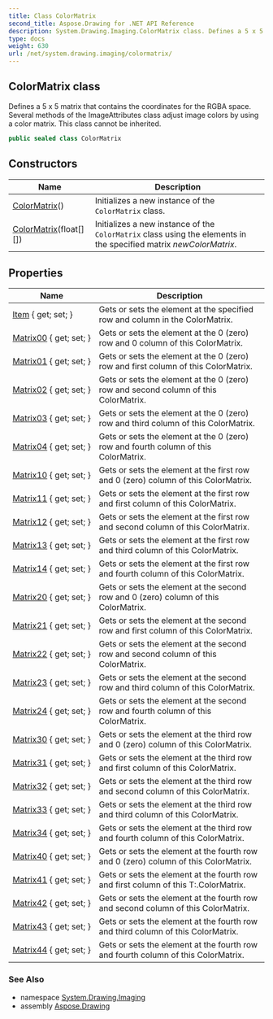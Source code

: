 ```yaml
---
title: Class ColorMatrix
second_title: Aspose.Drawing for .NET API Reference
description: System.Drawing.Imaging.ColorMatrix class. Defines a 5 x 5 matrix that contains the coordinates for the RGBA space. Several methods of the ImageAttributes class adjust image colors by using a color matrix. This class cannot be inherited
type: docs
weight: 630
url: /net/system.drawing.imaging/colormatrix/
---
```

## ColorMatrix class

Defines a 5 x 5 matrix that contains the coordinates for the RGBA space. Several methods of the ImageAttributes class adjust image colors by using a color matrix. This class cannot be inherited.

```csharp
public sealed class ColorMatrix
```

## Constructors

| Name | Description |
| --- | --- |
| [ColorMatrix](colormatrix/#constructor)() | Initializes a new instance of the `ColorMatrix` class. |
| [ColorMatrix](colormatrix/#constructor_1)(float[][]) | Initializes a new instance of the `ColorMatrix` class using the elements in the specified matrix *newColorMatrix*. |

## Properties

| Name | Description |
| --- | --- |
| [Item](../../system.drawing.imaging/colormatrix/item/) { get; set; } | Gets or sets the element at the specified row and column in the ColorMatrix. |
| [Matrix00](../../system.drawing.imaging/colormatrix/matrix00/) { get; set; } | Gets or sets the element at the 0 (zero) row and 0 column of this ColorMatrix. |
| [Matrix01](../../system.drawing.imaging/colormatrix/matrix01/) { get; set; } | Gets or sets the element at the 0 (zero) row and first column of this ColorMatrix. |
| [Matrix02](../../system.drawing.imaging/colormatrix/matrix02/) { get; set; } | Gets or sets the element at the 0 (zero) row and second column of this ColorMatrix. |
| [Matrix03](../../system.drawing.imaging/colormatrix/matrix03/) { get; set; } | Gets or sets the element at the 0 (zero) row and third column of this ColorMatrix. |
| [Matrix04](../../system.drawing.imaging/colormatrix/matrix04/) { get; set; } | Gets or sets the element at the 0 (zero) row and fourth column of this ColorMatrix. |
| [Matrix10](../../system.drawing.imaging/colormatrix/matrix10/) { get; set; } | Gets or sets the element at the first row and 0 (zero) column of this ColorMatrix. |
| [Matrix11](../../system.drawing.imaging/colormatrix/matrix11/) { get; set; } | Gets or sets the element at the first row and first column of this ColorMatrix. |
| [Matrix12](../../system.drawing.imaging/colormatrix/matrix12/) { get; set; } | Gets or sets the element at the first row and second column of this ColorMatrix. |
| [Matrix13](../../system.drawing.imaging/colormatrix/matrix13/) { get; set; } | Gets or sets the element at the first row and third column of this ColorMatrix. |
| [Matrix14](../../system.drawing.imaging/colormatrix/matrix14/) { get; set; } | Gets or sets the element at the first row and fourth column of this ColorMatrix. |
| [Matrix20](../../system.drawing.imaging/colormatrix/matrix20/) { get; set; } | Gets or sets the element at the second row and 0 (zero) column of this ColorMatrix. |
| [Matrix21](../../system.drawing.imaging/colormatrix/matrix21/) { get; set; } | Gets or sets the element at the second row and first column of this ColorMatrix. |
| [Matrix22](../../system.drawing.imaging/colormatrix/matrix22/) { get; set; } | Gets or sets the element at the second row and second column of this ColorMatrix. |
| [Matrix23](../../system.drawing.imaging/colormatrix/matrix23/) { get; set; } | Gets or sets the element at the second row and third column of this ColorMatrix. |
| [Matrix24](../../system.drawing.imaging/colormatrix/matrix24/) { get; set; } | Gets or sets the element at the second row and fourth column of this ColorMatrix. |
| [Matrix30](../../system.drawing.imaging/colormatrix/matrix30/) { get; set; } | Gets or sets the element at the third row and 0 (zero) column of this ColorMatrix. |
| [Matrix31](../../system.drawing.imaging/colormatrix/matrix31/) { get; set; } | Gets or sets the element at the third row and first column of this ColorMatrix. |
| [Matrix32](../../system.drawing.imaging/colormatrix/matrix32/) { get; set; } | Gets or sets the element at the third row and second column of this ColorMatrix. |
| [Matrix33](../../system.drawing.imaging/colormatrix/matrix33/) { get; set; } | Gets or sets the element at the third row and third column of this ColorMatrix. |
| [Matrix34](../../system.drawing.imaging/colormatrix/matrix34/) { get; set; } | Gets or sets the element at the third row and fourth column of this ColorMatrix. |
| [Matrix40](../../system.drawing.imaging/colormatrix/matrix40/) { get; set; } | Gets or sets the element at the fourth row and 0 (zero) column of this ColorMatrix. |
| [Matrix41](../../system.drawing.imaging/colormatrix/matrix41/) { get; set; } | Gets or sets the element at the fourth row and first column of this T:.ColorMatrix. |
| [Matrix42](../../system.drawing.imaging/colormatrix/matrix42/) { get; set; } | Gets or sets the element at the fourth row and second column of this ColorMatrix. |
| [Matrix43](../../system.drawing.imaging/colormatrix/matrix43/) { get; set; } | Gets or sets the element at the fourth row and third column of this ColorMatrix. |
| [Matrix44](../../system.drawing.imaging/colormatrix/matrix44/) { get; set; } | Gets or sets the element at the fourth row and fourth column of this ColorMatrix. |

### See Also

* namespace [System.Drawing.Imaging](../../system.drawing.imaging/)
* assembly [Aspose.Drawing](../../)


